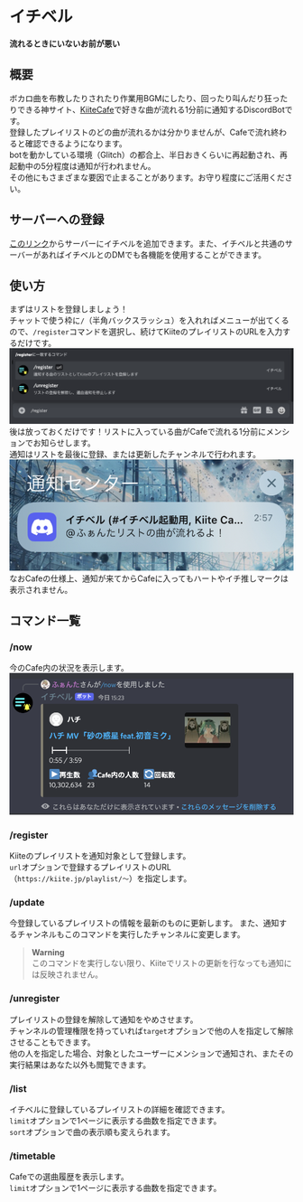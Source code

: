 # イチベル
**流れるときにいないお前が悪い**
## 概要
ボカロ曲を布教したりされたり作業用BGMにしたり、回ったり叫んだり狂ったりできる神サイト、[KiiteCafe](https://cafe.kiite.jp)で好きな曲が流れる1分前に通知するDiscordBotです。  
登録したプレイリストのどの曲が流れるかは分かりませんが、Cafeで流れ終わると確認できるようになります。  
botを動かしている環境（Glitch）の都合上、半日おきくらいに再起動され、再起動中の5分程度は通知が行われません。  
その他にもさまざまな要因で止まることがあります。お守り程度にご活用ください。  

## サーバーへの登録
[このリンク](https://discord.com/api/oauth2/authorize?client_id=932282973997375488&permissions=0&scope=applications.commands%20bot)からサーバーにイチベルを追加できます。また、イチベルと共通のサーバーがあればイチベルとのDMでも各機能を使用することができます。

## 使い方
まずはリストを登録しましょう！  
チャットで使う枠に`/`（半角バックスラッシュ）を入れればメニューが出てくるので、`/register`コマンドを選択し、続けてKiiteのプレイリストのURLを入力するだけです。   　
![スラッシュコマンド](images/slashcommand.png)
後は放っておくだけです！リストに入っている曲がCafeで流れる1分前にメンションでお知らせします。  
通知はリストを最後に登録、または更新したチャンネルで行われます。  
![通知](images/sended-notice.png)
なおCafeの仕様上、通知が来てからCafeに入ってもハートやイチ推しマークは表示されません。  

## コマンド一覧
### /now
今のCafe内の状況を表示します。  
![nowコマンド](images/command-now.png)

### /register
Kiiteのプレイリストを通知対象として登録します。  
`url`オプションで登録するプレイリストのURL（`https://kiite.jp/playlist/〜`）を指定します。  

### /update
今登録しているプレイリストの情報を最新のものに更新します。
また、通知するチャンネルもこのコマンドを実行したチャンネルに変更します。  
> **Warning**  
> このコマンドを実行しない限り、Kiiteでリストの更新を行なっても通知には反映されません。  

### /unregister
プレイリストの登録を解除して通知をやめさせます。  
チャンネルの管理権限を持っていれば`target`オプションで他の人を指定して解除させることもできます。  
他の人を指定した場合、対象としたユーザーにメンションで通知され、またその実行結果はあなた以外も閲覧できます。  

### /list
イチベルに登録しているプレイリストの詳細を確認できます。  
`limit`オプションで1ページに表示する曲数を指定できます。  
`sort`オプションで曲の表示順も変えられます。  

### /timetable
Cafeでの選曲履歴を表示します。  
`limit`オプションで1ページに表示する曲数を指定できます。  
